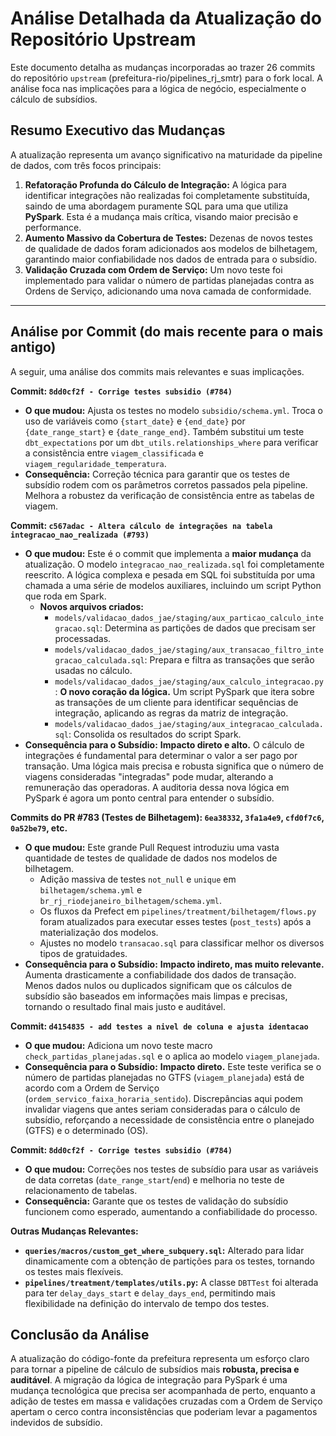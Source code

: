 # Análise Detalhada da Atualização do Repositório Upstream

Este documento detalha as mudanças incorporadas ao trazer 26 commits do repositório `upstream` (prefeitura-rio/pipelines_rj_smtr) para o fork local. A análise foca nas implicações para a lógica de negócio, especialmente o cálculo de subsídios.

## Resumo Executivo das Mudanças

A atualização representa um avanço significativo na maturidade da pipeline de dados, com três focos principais:

1.  **Refatoração Profunda do Cálculo de Integração:** A lógica para identificar integrações não realizadas foi completamente substituída, saindo de uma abordagem puramente SQL para uma que utiliza **PySpark**. Esta é a mudança mais crítica, visando maior precisão e performance.
2.  **Aumento Massivo da Cobertura de Testes:** Dezenas de novos testes de qualidade de dados foram adicionados aos modelos de bilhetagem, garantindo maior confiabilidade nos dados de entrada para o subsídio.
3.  **Validação Cruzada com Ordem de Serviço:** Um novo teste foi implementado para validar o número de partidas planejadas contra as Ordens de Serviço, adicionando uma nova camada de conformidade.

--- 

## Análise por Commit (do mais recente para o mais antigo)

A seguir, uma análise dos commits mais relevantes e suas implicações.

**Commit: `8dd0cf2f - Corrige testes subsidio (#784)`**
*   **O que mudou:** Ajusta os testes no modelo `subsidio/schema.yml`. Troca o uso de variáveis como `{start_date}` e `{end_date}` por `{date_range_start}` e `{date_range_end}`. Também substitui um teste `dbt_expectations` por um `dbt_utils.relationships_where` para verificar a consistência entre `viagem_classificada` e `viagem_regularidade_temperatura`.
*   **Consequência:** Correção técnica para garantir que os testes de subsídio rodem com os parâmetros corretos passados pela pipeline. Melhora a robustez da verificação de consistência entre as tabelas de viagem.

**Commit: `c567adac - Altera cálculo de integrações na tabela integracao_nao_realizada (#793)`**
*   **O que mudou:** Este é o commit que implementa a **maior mudança** da atualização. O modelo `integracao_nao_realizada.sql` foi completamente reescrito. A lógica complexa e pesada em SQL foi substituída por uma chamada a uma série de modelos auxiliares, incluindo um script Python que roda em Spark.
    *   **Novos arquivos criados:**
        *   `models/validacao_dados_jae/staging/aux_particao_calculo_integracao.sql`: Determina as partições de dados que precisam ser processadas.
        *   `models/validacao_dados_jae/staging/aux_transacao_filtro_integracao_calculada.sql`: Prepara e filtra as transações que serão usadas no cálculo.
        *   `models/validacao_dados_jae/staging/aux_calculo_integracao.py`: **O novo coração da lógica.** Um script PySpark que itera sobre as transações de um cliente para identificar sequências de integração, aplicando as regras da matriz de integração.
        *   `models/validacao_dados_jae/staging/aux_integracao_calculada.sql`: Consolida os resultados do script Spark.
*   **Consequência para o Subsídio:** **Impacto direto e alto.** O cálculo de integrações é fundamental para determinar o valor a ser pago por transação. Uma lógica mais precisa e robusta significa que o número de viagens consideradas "integradas" pode mudar, alterando a remuneração das operadoras. A auditoria dessa nova lógica em PySpark é agora um ponto central para entender o subsídio.

**Commits do PR #783 (Testes de Bilhetagem): `6ea38332`, `3fa1a4e9`, `cfd0f7c6`, `0a52be79`, etc.**
*   **O que mudou:** Este grande Pull Request introduziu uma vasta quantidade de testes de qualidade de dados nos modelos de bilhetagem.
    *   Adição massiva de testes `not_null` e `unique` em `bilhetagem/schema.yml` e `br_rj_riodejaneiro_bilhetagem/schema.yml`.
    *   Os fluxos da Prefect em `pipelines/treatment/bilhetagem/flows.py` foram atualizados para executar esses testes (`post_tests`) após a materialização dos modelos.
    *   Ajustes no modelo `transacao.sql` para classificar melhor os diversos tipos de gratuidades.
*   **Consequência para o Subsídio:** **Impacto indireto, mas muito relevante.** Aumenta drasticamente a confiabilidade dos dados de transação. Menos dados nulos ou duplicados significam que os cálculos de subsídio são baseados em informações mais limpas e precisas, tornando o resultado final mais justo e auditável.

**Commit: `d4154835 - add testes a nivel de coluna e ajusta identacao`**
*   **O que mudou:** Adiciona um novo teste macro `check_partidas_planejadas.sql` e o aplica ao modelo `viagem_planejada`.
*   **Consequência para o Subsídio:** **Impacto direto.** Este teste verifica se o número de partidas planejadas no GTFS (`viagem_planejada`) está de acordo com a Ordem de Serviço (`ordem_servico_faixa_horaria_sentido`). Discrepâncias aqui podem invalidar viagens que antes seriam consideradas para o cálculo de subsídio, reforçando a necessidade de consistência entre o planejado (GTFS) e o determinado (OS).

**Commit: `8dd0cf2f - Corrige testes subsidio (#784)`**
*   **O que mudou:** Correções nos testes de subsídio para usar as variáveis de data corretas (`date_range_start`/`end`) e melhoria no teste de relacionamento de tabelas.
*   **Consequência:** Garante que os testes de validação do subsídio funcionem como esperado, aumentando a confiabilidade do processo.

**Outras Mudanças Relevantes:**
*   **`queries/macros/custom_get_where_subquery.sql`:** Alterado para lidar dinamicamente com a obtenção de partições para os testes, tornando os testes mais flexíveis.
*   **`pipelines/treatment/templates/utils.py`:** A classe `DBTTest` foi alterada para ter `delay_days_start` e `delay_days_end`, permitindo mais flexibilidade na definição do intervalo de tempo dos testes.

## Conclusão da Análise

A atualização do código-fonte da prefeitura representa um esforço claro para tornar a pipeline de cálculo de subsídios mais **robusta, precisa e auditável**. A migração da lógica de integração para PySpark é uma mudança tecnológica que precisa ser acompanhada de perto, enquanto a adição de testes em massa e validações cruzadas com a Ordem de Serviço apertam o cerco contra inconsistências que poderiam levar a pagamentos indevidos de subsídio.